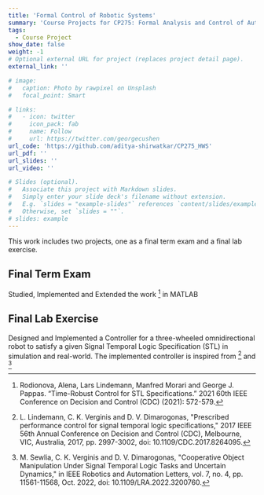 ```yaml
---
title: 'Formal Control of Robotic Systems'
summary: 'Course Projects for CP275: Formal Analysis and Control of Autonomous Systems'
tags:
  - Course Project
show_date: false
weight: -1
# Optional external URL for project (replaces project detail page).
external_link: ''

# image:
#   caption: Photo by rawpixel on Unsplash
#   focal_point: Smart

# links:
#   - icon: twitter
#     icon_pack: fab
#     name: Follow
#     url: https://twitter.com/georgecushen
url_code: 'https://github.com/aditya-shirwatkar/CP275_HWS'
url_pdf: ''
url_slides: ''
url_video: ''

# Slides (optional).
#   Associate this project with Markdown slides.
#   Simply enter your slide deck's filename without extension.
#   E.g. `slides = "example-slides"` references `content/slides/example-slides.md`.
#   Otherwise, set `slides = ""`.
# slides: example
---
```


This work includes two projects, one as a final term exam and a final lab exercise.

## Final Term Exam

Studied, Implemented and Extended the work [^1] in MATLAB

## Final Lab Exercise

Designed and Implemented a Controller for a three-wheeled omnidirectional robot to satisfy a given Signal Temporal Logic Specification (STL) in simulation and real-world. The implemented controller is inspired from [^2] and [^3]


[^1]: Rodionova, Alena, Lars Lindemann, Manfred Morari and George J. Pappas. “Time-Robust Control for STL Specifications.” 2021 60th IEEE Conference on Decision and Control (CDC) (2021): 572-579.

[^2]: L. Lindemann, C. K. Verginis and D. V. Dimarogonas, "Prescribed performance control for signal temporal logic specifications," 2017 IEEE 56th Annual Conference on Decision and Control (CDC), Melbourne, VIC, Australia, 2017, pp. 2997-3002, doi: 10.1109/CDC.2017.8264095.

[^3]: M. Sewlia, C. K. Verginis and D. V. Dimarogonas, "Cooperative Object Manipulation Under Signal Temporal Logic Tasks and Uncertain Dynamics," in IEEE Robotics and Automation Letters, vol. 7, no. 4, pp. 11561-11568, Oct. 2022, doi: 10.1109/LRA.2022.3200760.
